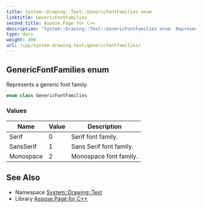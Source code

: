 ```yaml
---
title: System::Drawing::Text::GenericFontFamilies enum
linktitle: GenericFontFamilies
second_title: Aspose.Page for C++
description: 'System::Drawing::Text::GenericFontFamilies enum. Represents a generic font family in C++.'
type: docs
weight: 400
url: /cpp/system.drawing.text/genericfontfamilies/
---
```

## GenericFontFamilies enum


Represents a generic font family.

```cpp
enum class GenericFontFamilies
```

### Values

| Name | Value | Description |
| --- | --- | --- |
| Serif | 0 | Serif font family. |
| SansSerif | 1 | Sans Serif font family. |
| Monospace | 2 | Monospace font family. |

## See Also

* Namespace [System::Drawing::Text](../)
* Library [Aspose.Page for C++](../../)
